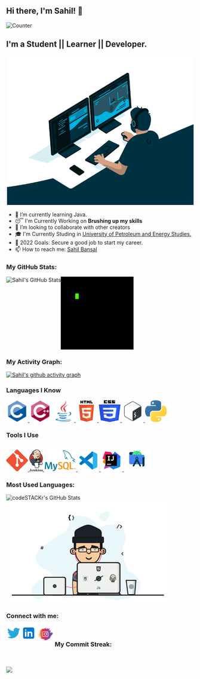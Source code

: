 ## Hi there, I'm Sahil! 👋
![Counter](https://profile-counter.glitch.me/sahilbnsll/count.svg)
## I'm a Student || Learner || Developer.
<p  align="center"><img src="https://github.com/sahilbnsll/sahilbnsll/blob/a64f680327534439706e299714abcfed0694e1ce/A/Coder.gif" alt="Coder GIF" width="500" height="400">

- 🌱 I’m currently learning Java.
- 😴 I'm Currently Working on  __Brushing up my skills__
- 👯 I’m looking to collaborate with other creators
- 🎓 I'm Currently Studing in <a href="https://www.upes.ac.in/" target="_blank">University of Petroleum and Energy Studies.</a>
- 🥅 2022 Goals: Secure a good job to start my career.
- 📫 How to reach me: <a href="https://www.linkedin.com/in/sahil-bansal-23905818b/">Sahil Bansal</a>
<h3> <p allign= left> My GitHub Stats:</h3>
  <img align="left" alt="Sahil's GitHub Stats" src="https://github-readme-stats.vercel.app/api?username=sahilbnsll&show_icons=true&theme=midnight-purple&show_icons=true" >
  
  <img align="center" alt="Function GIF" src="https://github.com/sahilbnsll/sahilbnsll/blob/b0307adaf31ceda00dfba85e7531f91bb26814ed/A/Function.gif" height="195" width="195">
  </p>
  <h3 align="left">My Activity Graph:</h3>
  
  [![Sahil's github activity graph](https://activity-graph.herokuapp.com/graph?username=sahilbnsll&theme=react-dark)](https://github.com/sahilbnsll/github-readme-activity-graph)

  
  <h3> Languages I Know </h3>
  <p align="left"> 
  
  <a href="https://www.cprogramming.com/" target="_blank"> <img src="https://github.com/sahilbnsll/sahilbnsll/blob/37c5d7add9a5898a02f5f62348772a0a2c9cdf74/A/C-Language.svg" alt="c" width="58" height="58"/> </a> 
  <a href="https://www.w3schools.com/cpp/" target="_blank"> <img src="https://github.com/sahilbnsll/sahilbnsll/blob/37c5d7add9a5898a02f5f62348772a0a2c9cdf74/A/C++.svg" alt="cplusplus" width="58" height="58"/></a> 
  <a href="https://www.java.com" target="_blank"> <img src="https://github.com/sahilbnsll/sahilbnsll/blob/37c5d7add9a5898a02f5f62348772a0a2c9cdf74/A/JAVA.svg" alt="java" width="58" height="58"/> </a> 
  <a href="https://www.w3.org/html/" target="_blank"> <img src="https://github.com/sahilbnsll/sahilbnsll/blob/37c5d7add9a5898a02f5f62348772a0a2c9cdf74/A/HTML5.svg" alt="html5" width="58" height="58"/> </a> 
  <a href="https://www.w3schools.com/css/"> <img src="https://github.com/sahilbnsll/sahilbnsll/blob/1599b194ee945f1d979e93b6b0e377ebf94d0403/A/CSS3.svg" alt="CSS3" width="58" height="58"/>  </a>
 <a href="https://www.shellscript.sh/"> <img src="https://github.com/sahilbnsll/sahilbnsll/blob/5a2b9aa644c6664f25d0a49a7f107dd598b6122a/A/Shell%20Scripting.png" alt="Shell Scripting" width="58" height="58"/>  </a>
  <a href="https://www.python.org/"> <img src="https://github.com/sahilbnsll/sahilbnsll/blob/62c03e3651997f3bf7ad8bf685d659976e04a442/A/Python.png" alt="Python" width="58" height="58" /> </a>
  </p>
<h3> Tools I Use </h3>
<p align="left">
<a href="https://git-scm.com/"><img alt="Git-SCM" src="https://github.com/sahilbnsll/sahilbnsll/blob/5a2b9aa644c6664f25d0a49a7f107dd598b6122a/A/Git-SCM.png" witdh="58" height="58" />
  <a href="https://www.jenkins.io/"> <img alt="Jenkins" src="https://github.com/sahilbnsll/sahilbnsll/blob/5a2b9aa644c6664f25d0a49a7f107dd598b6122a/A/Jenkins.svg" witdh="58" height="58" />
    <a href="https://www.mysql.com/"><img alt="Mysql" src="https://github.com/sahilbnsll/sahilbnsll/blob/5a2b9aa644c6664f25d0a49a7f107dd598b6122a/A/MYSQL.png" witdh="58" height="58" />
  <a href="https://code.visualstudio.com/"> <img alt="VS Code" src="https://github.com/sahilbnsll/sahilbnsll/blob/5a2b9aa644c6664f25d0a49a7f107dd598b6122a/A/VS%20Code.svg" witdh="58" height="58" />
    <a href="https://www.jetbrains.com/idea/"> <img alt="Intellij Idea" src="https://github.com/sahilbnsll/sahilbnsll/blob/cf0cff60c4472b080fa41bb5fd1eec190534b558/A/Intellij%20Idea.svg" witdh="58" height="58" />
    <a href="https://developer.android.com/studio">
      <img alt="Android Studio" src="https://github.com/sahilbnsll/sahilbnsll/blob/e748d2c7863cfe4da6172115da7df8f6771371e7/A/Android%20Studio.png" height= "70" width="70">
      </a>
      </p>
    
<h3>  Most Used Languages: </h3>
  <img align="left" alt="codeSTACKr's GitHub Stats" src="https://github-readme-stats.vercel.app/api/top-langs/?username=sahilbnsll&theme=midnight-purple" />
  
  <p>
 <img align="center" src="https://github.com/sahilbnsll/sahilbnsll/blob/b1a43704d9430d3ef71a5d0bfe043bdad26b3236/A/programmer.gif" height="275px" width="440px" alt="programmergif">
</p>
<h3> Connect with me: </h3>


<a href="https://twitter.com/sahilbansalll" target="_blank">
<img align="left" alt="Sahil | Twitter" width="40px" src="https://github.com/sahilbnsll/sahilbnsll/blob/f6db0514e55afea89ff32ed2599468ec38e4237b/A/twitter.png"/>
  </a>
<a href="https://www.linkedin.com/in/sahil-bansal-23905818b" target="_blank">
  <img align="left" alt="Sahil | LinkedIn" width="40px" src="https://github.com/sahilbnsll/sahilbnsll/blob/180fbb14edf175e9a679a8b91baf76f40eb04369/A/LinkedIN.png" />
  </a>
  
  <a href="https://www.instagram.com/the_sahilbansal/" target="_blank">
  <img align="left" alt="Sahil | Instagram" width="50px" height="45px" src="https://github.com/sahilbnsll/sahilbnsll/blob/b1a43704d9430d3ef71a5d0bfe043bdad26b3236/A/instagram.png" />
  </a>

  <br>
 <h3>  My Commit Streak: </h3>
  </br>
<p><img align="center" src="https://github-readme-streak-stats.herokuapp.com/?user=sahilbnsll&theme=midnight-purple" /></p>

